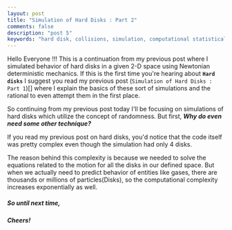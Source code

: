 ```yaml
---
layout: post
title: "Simulation of Hard Disks : Part 2"
comments: false
description: "post 5"
keywords: "hard disk, collisions, simulation, computational statistical mechanics, random sampling"
---
```

Hello Everyone !!! This is a continuation from my previous post where I simulated behavior of hard disks in a given 2-D space using Newtonian deterministic mechanics. If this is the first time you're hearing about **`Hard disks`** I suggest you read my previous post (`Simulation of Hard Disks : Part 1`)[] where I explain the basics of these sort of simulations and the rational to even attempt them in the first place.

 So continuing from my previous post today I'll be focusing on  simulations of hard disks which utilize the concept of randomness. But first, **_Why do even need some other technique?_**

 If you read my previous post on hard disks, you'd notice that the code itself was pretty complex even though the simulation had only 4 disks.


 The reason behind this complexity is because we needed to solve the equations related to the motion for all the disks in our defined space. But when we actually need to predict behavior of entities like gases, there are thousands or millions of particles(Disks), so the computational complexity increases exponentially as well.

##### So until next time,
##### Cheers!
